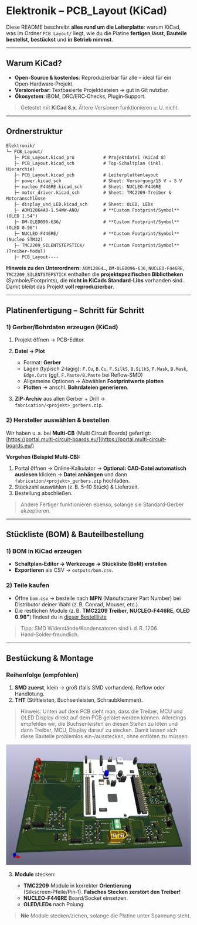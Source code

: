 # Elektronik – PCB_Layout (KiCad)

Diese README beschreibt **alles rund um die Leiterplatte**: warum KiCad, was im Ordner `PCB_Layout/` liegt, wie du die Platine **fertigen lässt**, **Bauteile bestellst**, **bestückst** und **in Betrieb nimmst**.

---

## Warum KiCad?

* **Open‑Source & kostenlos**: Reproduzierbar für alle – ideal für ein Open‑Hardware‑Projekt.
* **Versionierbar**: Textbasierte Projektdateien → gut in Git nutzbar.
* **Ökosystem**: iBOM, DRC/ERC‑Checks, Plugin‑Support.

> Getestet mit **KiCad 8.x**. Ältere Versionen funktionieren u. U. nicht.

---

## Ordnerstruktur

```
Elektronik/
└─ PCB_Layout/
   ├─ PCB_Layout.kicad_pro           # Projektdatei (KiCad 8)
   ├─ PCB_Layout.kicad_sch           # Top‑Schaltplan (inkl. Hierarchie)
   ├─ PCB_Layout.kicad_pcb           # Leiterplattenlayout
   ├─ power.kicad_sch                # Sheet: Versorgung/15 V → 5 V 
   ├─ nucleo_F446RE.kicad_sch        # Sheet: NUCLEO‑F446RE 
   ├─ motor_driver.kicad_sch         # Sheet: TMC2209‑Treiber & Motoranschlüsse
   ├─ display_und_LED.kicad_sch      # Sheet: OLED, LEDs
   ├─ AOM12864A0-1.54WW-ANO/         # **Custom Footprint/Symbol** (OLED 1.54")
   ├─ DM-OLED096-636/                # **Custom Footprint/Symbol** (OLED 0.96")
   ├─ NUCLEO-F446RE/                 # **Custom Footprint/Symbol** (Nucleo STM32)
   ├─ TMC2209_SILENTSTEPSTICK/       # **Custom Footprint/Symbol** (Treiber‑Modul)
   ├─ PCB_Layout----
```

**Hinweis zu den Unterordnern:** `AOM12864…`, `DM‑OLED096‑636`, `NUCLEO‑F446RE`, `TMC2209_SILENTSTEPSTICK` enthalten die **projektspezifischen Bibliotheken** (Symbole/Footprints), die **nicht in KiCads Standard‑Libs** vorhanden sind. Damit bleibt das Projekt **voll reproduzierbar**.

---

## Platinenfertigung – Schritt für Schritt

### 1) Gerber/Bohrdaten erzeugen (KiCad)

1. Projekt öffnen → PCB-Editor.
2. **Datei → Plot**

   * Format: **Gerber**
   * Lagen (typisch 2‑lagig): `F.Cu`, `B.Cu`, `F.SilkS`, `B.SilkS`, `F.Mask`, `B.Mask`, `Edge.Cuts` (ggf. `F.Paste/B.Paste` bei Reflow‑SMD)
   * Allgemeine Optionen → Abwählen **Footprintwerte plotten**
   * **Plotten** → anschl. **Bohrdateien generieren**.

3. **ZIP‑Archiv** aus allen Gerber + Drill → `fabrication/<projekt>_gerbers.zip`.


### 2) Hersteller auswählen & bestellen

Wir haben u. a. bei **Multi‑CB** (Multi Circuit Boards) gefertigt: [https://portal.multi-circuit-boards.eu/](https://portal.multi-circuit-boards.eu/)

**Vorgehen (Beispiel Multi‑CB):**

1. Portal öffnen → Online‑Kalkulator → **Optional: CAD-Datei automatisch auslesen** klicken → **Datei anhängen** und dann `fabrication/<projekt>_gerbers.zip` hochladen.
2. Stückzahl auswählen (z. B. 5–10 Stück) & Lieferzeit.
4. Bestellung abschließen.

> Andere Fertiger funktionieren ebenso, solange sie Standard‑Gerber akzeptieren.

---

## Stückliste (BOM) & Bauteilbestellung

### 1) BOM in KiCad erzeugen

* **Schaltplan‑Editor → Werkzeuge → Stückliste (BoM) erstellen** 
* **Exportieren** als CSV → `outputs/bom.csv`.

### 2) Teile kaufen

* Öffne `bom.csv` → bestelle nach **MPN** (Manufacturer Part Number) bei Distributor deiner Wahl (z. B. Conrad, Mouser, etc.).
* Die restlichen Module (z. B. **TMC2209 Treiber**, **NUCLEO‑F446RE**, **OLED 0.96"**) findest du in [dieser Bestellliste](../Bestellliste.xlsx)

> Tipp: SMD Widerstände/Kondensatoren sind i. d. R. 1206 Hand‑Solder‑freundlich.

---

## Bestückung & Montage

### Reihenfolge (empfohlen)

1. **SMD zuerst**, klein → groß (falls SMD vorhanden). Reflow oder Handlötung.
2. **THT** (Stiftleisten, Buchsenleisten, Schraubklemmen).

>Hinweis: Unten auf dem PCB sieht man, dass die Treiber, MCU und OLED Display direkt auf dem PCB gelötet werden können. Allerdings empfehlen wir, die Buchsenleisten an diesen Stellen zu löten und dann Treiber, MCU, Display darauf zu stecken. Damit lassen sich diese Bauteile problemlos ein-/ausstecken, ohne entlöten zu müssen. 

<p align="center">
    <img src="../Bilder/PCB_Layout.png" alt="Roboterarm" width="900"/>
</p>   

3. **Module** stecken:

   * **TMC2209**‑Module in korrekter **Orientierung** (Silkscreen‑Pfeile/Pin‑1). **Falsches Stecken zerstört den Treiber!**
   * **NUCLEO‑F446RE** Board/Socket einsetzen.
   * **OLED/LEDs** nach Polung.

> **Nie** Module stecken/ziehen, solange die Platine unter Spannung steht.

